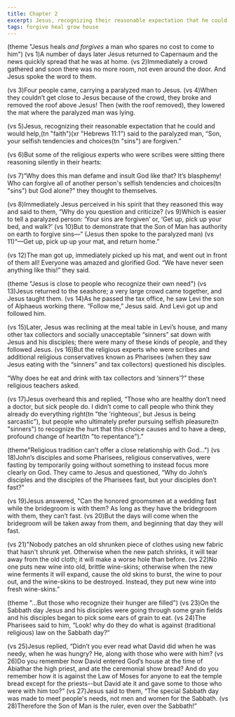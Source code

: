 ```yaml
---
title: Chapter 2
excerpt: Jesus, recognizing their reasonable expectation that he could and would help, said to the paralyzed man, “Son, your selfish tendencies and choices are forgiven.”
tags: forgive heal grow house
---
```


(theme "Jesus heals *and forgives* a man who spares no cost to come to him")
(vs 1)A number of days later Jesus returned to Capernaum and the news quickly spread that he was at home.  (vs 2)Immediately a crowd gathered and soon there was no more room, not even around the door.  And Jesus spoke the word to them.

(vs 3)Four people came, carrying a paralyzed man to Jesus.  (vs 4)When they couldn’t get close to Jesus because of the crowd, they broke and removed the roof above Jesus! Then (with the roof removed), they lowered the mat where the paralyzed man was lying.

(vs 5)Jesus, recognizing their reasonable expectation that he could and would help,(tn "faith")(xr "Hebrews 11:1") said to the paralyzed man, “Son, your selfish tendencies and choices(tn "sins") are forgiven.”

(vs 6)But some of the religious experts who were scribes were sitting there reasoning silently in their hearts:

(vs 7)“Why does this man defame and insult God like that?  It’s blasphemy!  Who can forgive all of another person's selfish tendencies and choices(tn "sins") but God alone?” they thought to themselves.

(vs 8)Immediately Jesus perceived in his spirit that they reasoned this way and said to them, “Why do you question and criticize?  (vs 9)Which is easier to tell a paralyzed person:  ‘Your sins are forgiven’ or, ‘Get up, pick up your bed, and walk?’  (vs 10)But to demonstrate that the Son of Man has authority on earth to forgive sins—” (Jesus then spoke to the paralyzed man) (vs 11)“—Get up, pick up up your mat, and return home.”

(vs 12)The man got up, immediately picked up his mat, and went out in front of them all! Everyone was amazed and glorified God. “We have never seen anything like this!” they said.

(theme "Jesus is close to people who recognize their own need")
(vs 13)Jesus returned to the seashore; a very large crowd came together, and Jesus taught them.  (vs 14)As he passed the tax office, he saw Levi the son of Alphaeus working there. “Follow me,” Jesus said. And Levi got up and followed him.

(vs 15)Later, Jesus was reclining at the meal table in Levi’s house, and many other tax collectors and socially unacceptable “sinners” sat down with Jesus and his disciples; there were many of these kinds of people, and they followed Jesus.  (vs 16)But the religious experts who were scribes and additional religious conservatives known as Pharisees (when they saw Jesus eating with the “sinners” and tax collectors) questioned his disciples.

“Why does he eat and drink with tax collectors and ‘sinners’?” these religious teachers asked.

(vs 17)Jesus overheard this and replied, “Those who are healthy don’t need a doctor, but sick people do. I didn’t come to call people who think they already do everything right(tn "the 'righteous', but Jesus is being sarcastic"), but people who ultimately prefer pursuing selfish pleasure(tn "sinners") to recognize the hurt that this choice causes and to have a deep, profound change of heart(tn "to repentance").”

(theme"Religious tradition can't offer a close relationship with God...")
(vs 18)John’s disciples and some Pharisees, religious conservatives, were fasting by temporarily going without something to instead focus more clearly on God. They came to Jesus and questioned, “Why do John’s disciples and the disciples of the Pharisees fast, but your disciples don’t fast?”

(vs 19)Jesus answered, "Can the honored groomsmen at a wedding fast while the bridegroom is with them?  As long as they have the bridegroom with them, they can’t fast.  (vs 20)But the days will come when the bridegroom will be taken away from them, and beginning that day they will fast.

(vs 21)"Nobody patches an old shrunken piece of clothes using new fabric that hasn't shrunk yet. Otherwise when the new patch shrinks, it will tear away from the old cloth; it will make a worse hole than before.  (vs 22)No one puts new wine into old, brittle wine-skins; otherwise when the new wine ferments it will expand, cause the old skins to burst, the wine to pour out, and the wine-skins to be destroyed. Instead, they put new wine into fresh wine-skins.”

(theme "...But those who recognize their hunger are filled")
(vs 23)On the Sabbath day Jesus and his disciples were going through some grain fields and his disciples began to pick some ears of grain to eat.  (vs 24)The Pharisees said to him, “Look! why do they do what is against (traditional religious) law on the Sabbath day?”

(vs 25)Jesus replied, “Didn’t you ever read what David did when he was needy, when he was hungry?  He, along with those who were with him?  (vs 26)Do you remember how David entered God’s house at the time of Abiathar the high priest, and ate the ceremonial show bread? And do you remember how it is against the Law of Moses for anyone to eat the temple bread except for the priests--but David ate it and gave some to those who were with him too?”  (vs 27)Jesus said to them, “The special Sabbath day was made to meet people's needs, not men and women for the Sabbath.  (vs 28)Therefore the Son of Man is the ruler, even over the Sabbath!”
